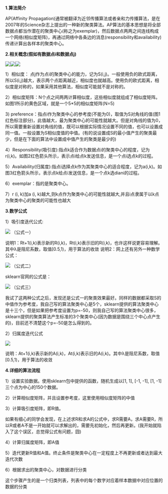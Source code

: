 **1.算法简介**

AP(Affinity Propagation)通常被翻译为近邻传播算法或者亲和力传播算法，是在2007年的Science杂志上提出的一种新的聚类算法。AP算法的基本思想是将全部数据点都当作潜在的聚类中心(称之为exemplar)，然后数据点两两之间连线构成一个网络(相似度矩阵)，再通过网络中各条边的消息(responsibility和availability)传递计算出各样本的聚类中心。


**2.相关概念\(假如有数据点i和数据点j\)**

![](http://images2015.cnblogs.com/blog/1119747/201705/1119747-20170526095101216-1525992044.png)![](http://images2015.cnblogs.com/blog/1119747/201705/1119747-20170526100837825-1748967248.png)![](http://images2015.cnblogs.com/blog/1119747/201705/1119747-20170526100907029-1932825108.png)

 1）相似度： 点j作为点i的聚类中心的能力，记为S\(i,j\)。一般使用负的欧式距离，所以S\(i,j\)越大，表示两个点距离越近，相似度也就越高。使用负的欧式距离，相似度是对称的，如果采用其他算法，相似度可能就不是对称的。

 2）相似度矩阵：N个点之间两两计算相似度，这些相似度就组成了相似度矩阵。如图1所示的黄色区域，就是一个5\*5的相似度矩阵\(N=5\)

 3\)  preference：指点i作为聚类中心的参考度\(不能为0\)，取值为S对角线的值\(图1红色标注部分\)，此值越大，最为聚类中心的可能性就越大。但是对角线的值为0，所以需要重新设置对角线的值，既可以根据实际情况设置不同的值，也可以设置成同一值。一般设置为S相似度值的中值。\(有的说设置成S的最小值产生的聚类最少，但是在下面的算法中设置成中值产生的聚类是最少的\) 

 4）Responsibility\(吸引度\):指点k适合作为数据点i的聚类中心的程度，记为r\(i,k\)。如图2红色箭头所示，表示点i给点k发送信息，是一个点i选点k的过程。

 5）Availability\(归属度\):指点i选择点k作为其聚类中心的适合程度，记为a\(i,k\)。如图3红色箭头所示，表示点k给点i发送信息，是一个点k选diani的过程。

 6）exemplar：指的是聚类中心。

 7）r \(i, k\)加a \(i, k\)越大,则k点作为聚类中心的可能性就越大,并且i点隶属于以k点为聚类中心的聚类的可能性也越大


**3.数学公式**


1）吸引度迭代公式:


![](http://images2015.cnblogs.com/blog/1119747/201705/1119747-20170526101917529-1649493723.png)    （公式一）


说明1：Rt+1\(i,k\)表示新的R\(i,k\)，Rt\(i,k\)表示旧的R\(i,k\)，也许这样说更容易理解。其中λ是阻尼系数，取值\[0.5,1\)，用于算法的收敛
说明2：网上还有另外一种数学公式：


![](http://images2015.cnblogs.com/blog/1119747/201705/1119747-20170526102223216-964419606.png)    （公式二）


sklearn官网的公式是：


![](http://images2015.cnblogs.com/blog/1119747/201705/1119747-20170526103202029-1789533650.png)       （公式三）


我试了这两种公式之后，发现还是公式一的聚类效果最好。同样的数据都采取S的中值作为参考度，我自己写的算法聚类中心是5个，sklearn提供的算法聚类中心是十三个，但是如果把参考度设置为p=-50，则我自己写的算法聚类中心很多，sklearn提供的聚类算法产生标准的3个聚类中心\(因为数据是围绕三个中心点产生的\)，目前还不清楚这个p=-50是怎么得到的。

2）归属度迭代公式


![](http://images2015.cnblogs.com/blog/1119747/201705/1119747-20170526103929544-828180869.png)


说明：At+1\(i,k\)表示新的A\(i,k\)，At\(i,k\)表示旧的A\(i,k\)。其中λ是阻尼系数，取值\[0.5,1\)，用于算法的收敛


**4.详细的算法流程**

1）设置实验数据。使用sklearn包中提供的函数，随机生成以\[1, 1\], \[-1, -1\], \[1, -1\]三个点为中心的150个数据。

2）计算相似度矩阵，并且设置参考度，这里使用相似度矩阵的中值

3）计算吸引度矩阵，即R值。


 如果有细心的同学会发现，在上述求R和求A的公式中，求R需要A，求A需要R，所以R或者A不是一开始就可以求解出的，需要先初始化，然后再更新。\(我开始就陷入了这个误区，总觉得公式有问题，囧\)


4）计算归属度矩阵，即A值

5）迭代更新R值和A值。终止条件是聚类中心在一定程度上不再更新或者达到最大迭代次数

6）根据求出的聚类中心，对数据进行分类


 这个步骤产生的是一个归类列表，列表中的每个数字对应着样本数据中对应位置的数据的分类




